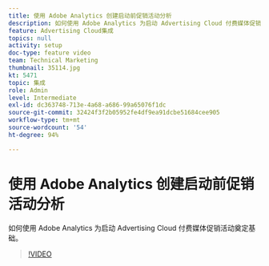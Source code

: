 ```yaml
---
title: 使用 Adobe Analytics 创建启动前促销活动分析
description: 如何使用 Adobe Analytics 为启动 Advertising Cloud 付费媒体促销活动奠定基础。
feature: Advertising Cloud集成
topics: null
activity: setup
doc-type: feature video
team: Technical Marketing
thumbnail: 35114.jpg
kt: 5471
topic: 集成
role: Admin
level: Intermediate
exl-id: dc363748-713e-4a68-a686-99a65076f1dc
source-git-commit: 32424f3f2b05952fe4df9ea91dcbe51684cee905
workflow-type: tm+mt
source-wordcount: '54'
ht-degree: 94%

---
```


# 使用 Adobe Analytics 创建启动前促销活动分析

如何使用 Adobe Analytics 为启动 Advertising Cloud 付费媒体促销活动奠定基础。

>[!VIDEO](https://video.tv.adobe.com/v/35114/?quality=12&learn=on)
